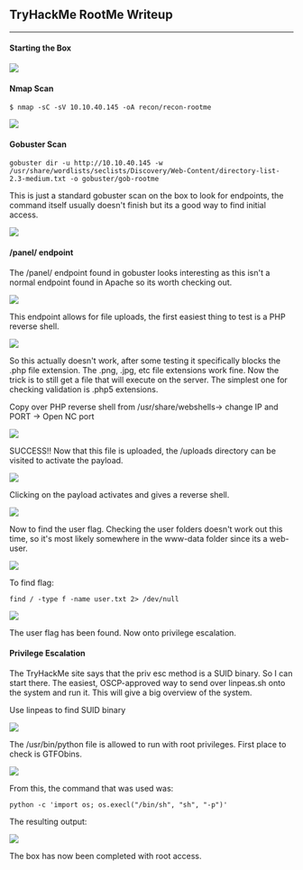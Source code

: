 ## TryHackMe RootMe Writeup
---

#### Starting the Box

![](/docs/images/rootme/rootme1.png)


#### Nmap Scan

```
$ nmap -sC -sV 10.10.40.145 -oA recon/recon-rootme
```

![](/docs/images/rootme/rootme2.png)

#### Gobuster Scan

```
gobuster dir -u http://10.10.40.145 -w /usr/share/wordlists/seclists/Discovery/Web-Content/directory-list-2.3-medium.txt -o gobuster/gob-rootme
```

This is just a standard gobuster scan on the box to look for endpoints, the command itself usually doesn't finish but its a good way to find initial access.


![](/docs/images/rootme/rootme3.png)


#### /panel/ endpoint

The /panel/ endpoint found in gobuster looks interesting as this isn't a normal endpoint found in Apache so its worth checking out. 

![](/docs/images/rootme/rootme4.png)

This endpoint allows for file uploads, the first easiest thing to test is a PHP reverse shell. 


![](/docs/images/rootme/rootme5.png)

So this actually doesn't work, after some testing it specifically blocks the .php file extension. The .png, .jpg, etc file extensions work fine. Now the trick is to still get a file that will execute on the server. The simplest one for checking validation is .php5 extensions. 



Copy over PHP reverse shell from /usr/share/webshells-> change IP and PORT -> Open NC port

![](/docs/images/rootme/rootme6.png)

SUCCESS!! Now that this file is uploaded, the /uploads directory can be visited to activate the payload. 

![](/docs/images/rootme/rootme7.png)

Clicking on the payload activates and gives a reverse shell.


![](/docs/images/rootme/rootme8.png)

Now to find the user flag. Checking the user folders doesn't work out this time, so it's most likely somewhere in the www-data folder since its a web-user. 

![](/docs/images/rootme/rootme9.png)

To find flag:

```
find / -type f -name user.txt 2> /dev/null
```

![](/docs/images/rootme/rootme10.png)

The user flag has been found. Now onto privilege escalation.

#### Privilege Escalation

The TryHackMe site says that the priv esc method is a SUID binary. So I can start there. The easiest, OSCP-approved way to send over linpeas.sh onto the system and run it. This will give a big overview of the system.

Use linpeas to find SUID binary

![](/docs/images/rootme/rootme11.png)

The /usr/bin/python file is allowed to run with root privileges. First place to check is GTFObins. 


![](/docs/images/rootme/rootme12.png)


From this, the command that was used was:

```
python -c 'import os; os.execl("/bin/sh", "sh", "-p")'
```

The resulting output:

![](/docs/images/rootme/rootme13.png)

The box has now been completed with root access. 